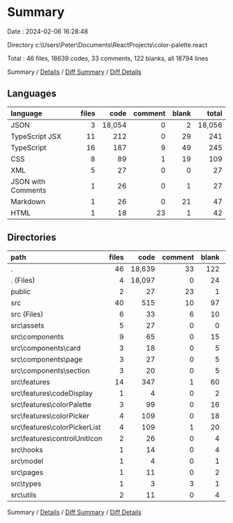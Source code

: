 # Summary

Date : 2024-02-06 16:28:48

Directory c:\\Users\\Peter\\Documents\\ReactProjects\\color-palette.react

Total : 46 files,  18639 codes, 33 comments, 122 blanks, all 18794 lines

Summary / [Details](details.md) / [Diff Summary](diff.md) / [Diff Details](diff-details.md)

## Languages
| language | files | code | comment | blank | total |
| :--- | ---: | ---: | ---: | ---: | ---: |
| JSON | 3 | 18,054 | 0 | 2 | 18,056 |
| TypeScript JSX | 11 | 212 | 0 | 29 | 241 |
| TypeScript | 16 | 187 | 9 | 49 | 245 |
| CSS | 8 | 89 | 1 | 19 | 109 |
| XML | 5 | 27 | 0 | 0 | 27 |
| JSON with Comments | 1 | 26 | 0 | 1 | 27 |
| Markdown | 1 | 26 | 0 | 21 | 47 |
| HTML | 1 | 18 | 23 | 1 | 42 |

## Directories
| path | files | code | comment | blank | total |
| :--- | ---: | ---: | ---: | ---: | ---: |
| . | 46 | 18,639 | 33 | 122 | 18,794 |
| . (Files) | 4 | 18,097 | 0 | 24 | 18,121 |
| public | 2 | 27 | 23 | 1 | 51 |
| src | 40 | 515 | 10 | 97 | 622 |
| src (Files) | 6 | 33 | 6 | 10 | 49 |
| src\\assets | 5 | 27 | 0 | 0 | 27 |
| src\\components | 9 | 65 | 0 | 15 | 80 |
| src\\components\\card | 3 | 18 | 0 | 5 | 23 |
| src\\components\\page | 3 | 27 | 0 | 5 | 32 |
| src\\components\\section | 3 | 20 | 0 | 5 | 25 |
| src\\features | 14 | 347 | 1 | 60 | 408 |
| src\\features\\codeDisplay | 1 | 4 | 0 | 2 | 6 |
| src\\features\\colorPalette | 3 | 99 | 0 | 16 | 115 |
| src\\features\\colorPicker | 4 | 109 | 0 | 18 | 127 |
| src\\features\\colorPickerList | 4 | 109 | 1 | 20 | 130 |
| src\\features\\controlUnitIcon | 2 | 26 | 0 | 4 | 30 |
| src\\hooks | 1 | 14 | 0 | 4 | 18 |
| src\\model | 1 | 4 | 0 | 1 | 5 |
| src\\pages | 1 | 11 | 0 | 2 | 13 |
| src\\types | 1 | 3 | 3 | 1 | 7 |
| src\\utils | 2 | 11 | 0 | 4 | 15 |

Summary / [Details](details.md) / [Diff Summary](diff.md) / [Diff Details](diff-details.md)